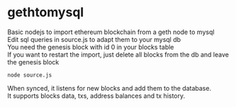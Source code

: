 # gethtomysql
Basic nodejs to import ethereum blockchain from a geth node to mysql  
Edit sql queries in source.js to adapt them to your mysql db  
You need the genesis block with id 0 in your blocks table  
If you want to restart the import, just delete all blocks from the db and leave the genesis block
  
```
node source.js
```

When synced, it listens for new blocks and add them to the database.  
It supports blocks data, txs, address balances and tx history.

